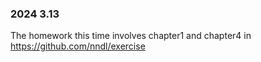 ### 2024 3.13
The homework this time involves chapter1 and chapter4 in https://github.com/nndl/exercise
